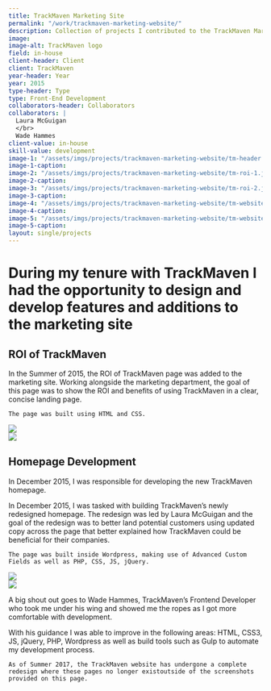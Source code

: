 ```yaml
---
title: TrackMaven Marketing Site
permalink: "/work/trackmaven-marketing-website/"
description: Collection of projects I contributed to the TrackMaven Marketing Site.
image: 
image-alt: TrackMaven logo
field: in-house
client-header: Client
client: TrackMaven
year-header: Year
year: 2015
type-header: Type
type: Front-End Development
collaborators-header: Collaborators
collaborators: |
  Laura McGuigan
  </br>
  Wade Hammes
client-value: in-house
skill-value: development
image-1: "/assets/imgs/projects/trackmaven-marketing-website/tm-header.jpg"
image-1-caption: 
image-2: "/assets/imgs/projects/trackmaven-marketing-website/tm-roi-1.jpg"
image-2-caption: 
image-3: "/assets/imgs/projects/trackmaven-marketing-website/tm-roi-2.jpg"
image-3-caption: 
image-4: "/assets/imgs/projects/trackmaven-marketing-website/tm-website-1.jpg"
image-4-caption: 
image-5: "/assets/imgs/projects/trackmaven-marketing-website/tm-website-2.jpg"
image-5-caption: 
layout: single/projects
---
```


# During my tenure with TrackMaven I had the opportunity to design and develop features and additions to the marketing site

## ROI of TrackMaven

In the Summer of 2015, the ROI of TrackMaven page was added to the marketing site. Working alongside the marketing department, the goal of this page was to show the ROI and benefits of using TrackMaven in a clear, concise landing page.

`The page was built using HTML and CSS.`

<div class="cf">
  <div class="fl w-100 pa1"><img class="v-mid w-100" src="{{ page.image-2 }}"></div>
  <div class="fl w-100 pa1"><img class="v-mid w-100" src="{{ page.image-3 }}"></div>
</div>

## Homepage Development

In December 2015, I was responsible for developing the new TrackMaven homepage. 

In December 2015, I was tasked with building TrackMaven’s newly redesigned homepage. The redesign was led by Laura McGuigan and the goal of the redesign was to better land potential customers using updated copy across the page that better explained how TrackMaven could be beneficial for their companies.

`The page was built inside Wordpress, making use of Advanced Custom Fields as well as PHP, CSS, JS, jQuery.`

<div class="cf">
  <div class="fl w-100 pa1"><img class="v-mid w-100" src="{{ page.image-4 }}"></div>
  <div class="fl w-100 pa1"><img class="v-mid w-100" src="{{ page.image-5 }}"></div>
</div>

A big shout out goes to Wade Hammes, TrackMaven’s Frontend Developer  who took me under his wing and showed me the ropes as I got more comfortable with development. 

With his guidance I was able to improve in the following areas: HTML, CSS3, JS, jQuery, PHP, Wordpress as well as build tools such as Gulp to automate my development process.

`As of Summer 2017, the TrackMaven website has undergone a complete redesign where these pages no longer existoutside of the screenshots provided on this page.`
